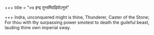 +++
title = "०७ इन्द्र तुभ्यमिदद्रिवोऽनुत्तं"

+++
Indra, unconquered might is thine, Thunderer, Caster of the Stone;  
     For thou with thy surpassing power smotest to death the guileful beast, lauding thine own imperial sway.